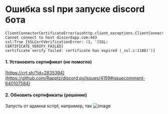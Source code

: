 # Ошибка ssl при запуске discord бота

```
ClientConnectorCertificateError(aiohttp.client_exceptions.ClientConnectorCertificateError: 
Cannot connect to host discordapp.com:443 
ssl:True [SSLCertVerificationError: (1, '[SSL: CERTIFICATE_VERIFY_FAILED] 
certificate verify failed: certificate has expired (_ssl.c:1108)')]
```

#### 1. Установить сертификат (не помогло)
[https://crt.sh/?id=2835394](https://github.com/Rapptz/discord.py/issues/4159#issuecomment-640107584)

#### 2. Обновить сертификаты (решение)
Запусть от админа script, например, так ![image](https://github.com/foxkodland/ssl_discord/assets/102648390/45315930-3f19-4a6e-8566-a937261104b1)

